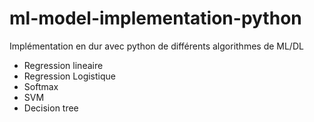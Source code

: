 # ml-model-implementation-python

Implémentation en dur avec python de différents  algorithmes de ML/DL

- Regression lineaire
- Regression Logistique
- Softmax
- SVM
- Decision tree
